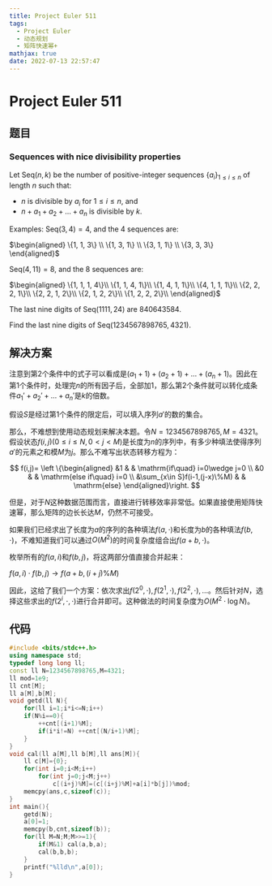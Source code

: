 ```yaml
---
title: Project Euler 511
tags:
  - Project Euler
  - 动态规划
  - 矩阵快速幂+
mathjax: true
date: 2022-07-13 22:57:47
---
```


<escape><!-- more --></escape>

# Project Euler 511

## 题目

### Sequences with nice divisibility properties

Let $\text{Seq}(n,k)$ be the number of positive-integer sequences $\{a_i\}_{1\le i\le n}$ of length $n$ such that:

- $n$ is divisible by $a_i$ for $1\le i\le n$, and
- $n + a_1 + a_2 + \dots + a_n$ is divisible by $k$.

Examples:
$\text{Seq}(3,4) = 4$, and the $4$ sequences are:

$\begin{aligned}
\{1, 1, 3\} \\
\{1, 3, 1\} \\
\{3, 1, 1\} \\
\{3, 3, 3\}
\end{aligned}$

$\text{Seq}(4,11) = 8$, and the $8$ sequences are:

$\begin{aligned}
\{1, 1, 1, 4\}\\
\{1, 1, 4, 1\}\\
\{1, 4, 1, 1\}\\
\{4, 1, 1, 1\}\\
\{2, 2, 2, 1\}\\
\{2, 2, 1, 2\}\\
\{2, 1, 2, 2\}\\
\{1, 2, 2, 2\}\\
\end{aligned}$

The last nine digits of $\text{Seq}(1111,24)$ are $840643584$.

Find the last nine digits of $\text{Seq}(1234567898765,4321)$.

## 解决方案

注意到第$2$个条件中的式子可以看成是$(a_1+1)+(a_2+1)+\dots+(a_n+1)$。因此在第$1$个条件时，处理完$n$的所有因子后，全部加$1$，那么第$2$个条件就可以转化成条件$a_1'+a_2'+\dots+a_n'$是$k$的倍数。

假设$S$是经过第$1$个条件的限定后，可以填入序列$a'$的数的集合。

那么，不难想到使用动态规划来解决本题。令$N=1234567898765,M=4321$。假设状态$f(i,j)(0\le i\le N,0<j<M)$是长度为$n$的序列中，有多少种填法使得序列$a'$的元素之和模$M$为$j$。那么不难写出状态转移方程为：

$$
f(i,j)=
\left \{\begin{aligned}
  &1  & & \mathrm{if\quad} i=0\wedge j=0 \\
  &0 & & \mathrm{else if\quad} i=0 \\
  &\sum_{x\in S}f(i-1,(j-x)\%M) & & \mathrm{else}
\end{aligned}\right.
$$

但是，对于$N$这种数据范围而言，直接进行转移效率非常低。如果直接使用矩阵快速幂，那么矩阵的边长长达$M$，仍然不可接受。

如果我们已经求出了长度为$a$的序列的各种填法$f(a,\cdot)$和长度为$b$的各种填法$f(b,\cdot)$，不难知道我们可以通过$O(M^2)$的时间复杂度组合出$f(a+b,\cdot)$。

枚举所有的$f(a,i)$和$f(b,j)$，将这两部分值直接合并起来：

$f(a,i)\cdot f(b,j)\rightarrow f(a+b,(i+j)\%M)$

因此，这给了我们一个方案：依次求出$f(2^0,\cdot),f(2^1,\cdot),f(2^2,\cdot),\dots$。然后针对$N$，选择这些求出的$f(2^i,\cdot,\cdot)$进行合并即可。这种做法的时间复杂度为$O(M^2\cdot \log N)$。

## 代码

```C++
#include <bits/stdc++.h>
using namespace std;
typedef long long ll;
const ll N=1234567898765,M=4321;
ll mod=1e9;
ll cnt[M];
ll a[M],b[M];
void getd(ll N){
    for(ll i=1;i*i<=N;i++)
    if(N%i==0){
        ++cnt[(i+1)%M];
        if(i*i!=N) ++cnt[(N/i+1)%M];
    }
}
void cal(ll a[M],ll b[M],ll ans[M]){
    ll c[M]={0};
    for(int i=0;i<M;i++)
        for(int j=0;j<M;j++)
            c[(i+j)%M]=(c[(i+j)%M]+a[i]*b[j])%mod;
    memcpy(ans,c,sizeof(c));
}
int main(){
    getd(N);
    a[0]=1;
    memcpy(b,cnt,sizeof(b));
    for(ll M=N;M;M>>=1){
        if(M&1) cal(a,b,a);
        cal(b,b,b);
    }
    printf("%lld\n",a[0]);
}

```
